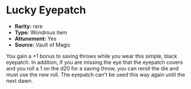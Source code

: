 
# Lucky Eyepatch

* **Rarity:** rare
* **Type:** Wondrous item
* **Attunement:** Yes
* **Source:** Vault of Magic


You gain a +1 bonus to saving throws while you wear this simple, black eyepatch. In addition, if you are missing the eye that the eyepatch covers and you roll a 1 on the d20 for a saving throw, you can reroll the die and must use the new roll. The eyepatch can't be used this way again until the next dawn.
